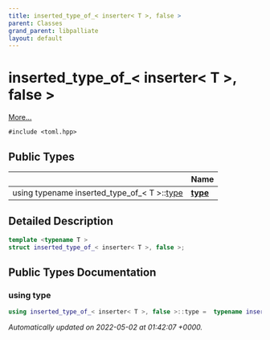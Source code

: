 ```yaml
---
title: inserted_type_of_< inserter< T >, false >
parent: Classes
grand_parent: libpalliate
layout: default
---
```


# inserted_type_of_< inserter< T >, false >



 [More...](#detailed-description)


`#include <toml.hpp>`

## Public Types

|                | Name           |
| -------------- | -------------- |
| using typename inserted_type_of_< T >::[type](/libpalliate/generated/Classes/structinserted__type__of___3_01inserter_3_01T_01_4_00_01false_01_4#using-type) | **[type](/libpalliate/generated/Classes/structinserted__type__of___3_01inserter_3_01T_01_4_00_01false_01_4#using-type)**  |

## Detailed Description

```cpp
template <typename T >
struct inserted_type_of_< inserter< T >, false >;
```

## Public Types Documentation

### using type

```cpp
using inserted_type_of_< inserter< T >, false >::type =  typename inserted_type_of_<T>::type;
```



_Automatically updated on 2022-05-02 at 01:42:07 +0000._